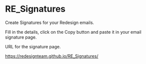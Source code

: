 # RE_Signatures

Create Signatures for your Redesign emails.

Fill in the details, click on the Copy button and paste it in your email signature page.

URL for the signature page.

https://redesignteam.github.io/RE_Signatures/

